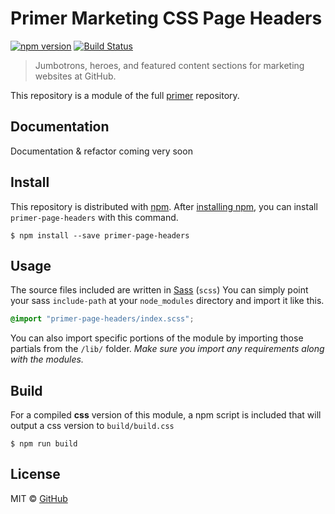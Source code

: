 # Primer Marketing CSS Page Headers

[![npm version](https://img.shields.io/npm/v/primer-page-headers.svg)](https://www.npmjs.org/package/primer-page-headers)
[![Build Status](https://travis-ci.org/primer/primer.svg?branch=master)](https://travis-ci.org/primer/primer)

> Jumbotrons, heroes, and featured content sections for marketing websites at GitHub.

This repository is a module of the full [primer][primer] repository.

## Documentation

<!-- %docs
title: Page headers
status: In review
-->

Documentation & refactor coming very soon

<!-- %enddocs -->


## Install

This repository is distributed with [npm][npm]. After [installing npm][install-npm], you can install `primer-page-headers` with this command.

```
$ npm install --save primer-page-headers
```

## Usage

The source files included are written in [Sass][sass] (`scss`) You can simply point your sass `include-path` at your `node_modules` directory and import it like this.

```scss
@import "primer-page-headers/index.scss";
```

You can also import specific portions of the module by importing those partials from the `/lib/` folder. _Make sure you import any requirements along with the modules._

## Build

For a compiled **css** version of this module, a npm script is included that will output a css version to `build/build.css`

```
$ npm run build
```

## License

MIT &copy; [GitHub](https://github.com/)

[primer]: https://github.com/primer/primer
[primer-support]: https://github.com/primer/primer-support
[support]: https://github.com/primer/primer-support
[docs]: http://primer.github.io/
[npm]: https://www.npmjs.com/
[install-npm]: https://docs.npmjs.com/getting-started/installing-node
[sass]: http://sass-lang.com/
